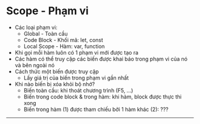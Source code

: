 # Scope - Phạm vi

- Các loại phạm vi:
  - Global - Toàn cầu
  - Code Block - Khối mã: let, const
  - Local Scope - Hàm: var, function
- Khi gọi mỗi hàm luôn có 1 phạm vi mới được tạo ra
- Các hàm có thể truy cập các biến được khai báo trong phạm vi của nó và bên ngoài nó
- Cách thức một biến được truy cập
  - Lấy giá trị của biến trong phạm vi gần nhất
- Khi nào biến bị xóa khỏi bộ nhớ?
  - Biến toàn cầu: khi thoát chương trình (F5, ...)
  - Biến trong code block & trong hàm: khi hàm, block được thực thi xong
  - Biến trong hàm (1) được tham chiếu bởi 1 hàm khác (2): ???

---
